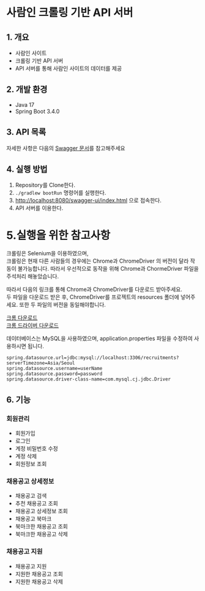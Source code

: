 # 사람인 크롤링 기반 API 서버

## 1. 개요

- 사람인 사이트
- 크롤링 기반 API 서버
- API 서버를 통해 사람인 사이트의 데이터를 제공

## 2. 개발 환경

- Java 17
- Spring Boot 3.4.0

## 3. API 목록

자세한 사항은 다음의 [Swagger 문서](https://113.198.66.75:10005/swagger-ui/index.html)를 참고해주세요

## 4. 실행 방법

1. Repository를 Clone한다.
2. `./gradlew bootRun` 명령어를 실행한다.
3. [http://localhost:8080/swagger-ui/index.html](http://localhost:8080/swagger-ui/index.html) 으로
   접속한다.
4. API 서버를 이용한다.

# 5.실행을 위한 참고사항

크롤링은 Selenium을 이용하였으며, <br>
크롤링은 현재 다른 사람들의 경우에는 Chrome과 ChromeDriver 의 버전이 달라 작동이 불가능합니다.
따라서 우선적으로 동작을 위해 Chrome과 ChormeDriver 파일을 주석처리 해놓았습니다.

따라서 다음의 링크를 통해 Chrome과 ChromeDriver를 다운로드 받아주세요.<br>
두 파일을 다운로드 받은 후, ChromeDriver를 프로젝트의 resources 폴더에 넣어주세요.
또한 두 파일의 버전을 동일해야합니다. <br>

[크롬 다운로드](https://www.google.com/chrome/)<br>
[크롬 드라이버 다운로드](https://chromedriver.chromium.org/downloads)

데이터베이스는 MySQL을 사용하였으며, application.properties 파일을 수정하여 사용하시면 됩니다.

```
spring.datasource.url=jdbc:mysql://localhost:3306/recruitments?serverTimezone=Asia/Seoul
spring.datasource.username=userName
spring.datasource.password=password
spring.datasource.driver-class-name=com.mysql.cj.jdbc.Driver
```

## 6. 기능

### 회원관리

- 회원가입
- 로그인
- 계정 비밀번호 수정
- 계정 삭제
- 회원정보 조회

### 채용공고 상세정보

- 채용공고 검색
- 추천 채용공고 조회
- 채용공고 상세정보 조회
- 채용공고 북마크
- 북마크한 채용공고 조회
- 북마크한 채용공고 삭제

### 채용공고 지원

- 채용공고 지원
- 지원한 채용공고 조회
- 지원한 채용공고 삭제